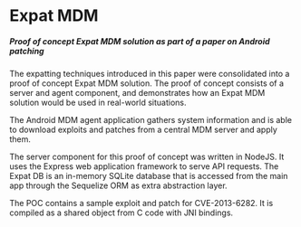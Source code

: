 Expat MDM
===

##### Proof of concept Expat MDM solution as part of a paper on Android patching

The expatting techniques introduced in this paper were consolidated into
a proof of concept Expat MDM solution. The proof of concept consists
of a server and agent component, and demonstrates how an Expat MDM
solution would be used in real-world situations. 

The Android MDM agent application gathers system information and is
able to download exploits and patches from a central MDM server and apply
them.

The server component for this proof of concept was written in NodeJS. It
uses the Express web application framework to serve API requests. The
Expat DB is an in-memory SQLite database that is accessed from the main
app through the Sequelize ORM as extra abstraction layer.

The POC contains a sample exploit and patch for CVE-2013-6282. It is
compiled as a shared object from C code with JNI bindings.
